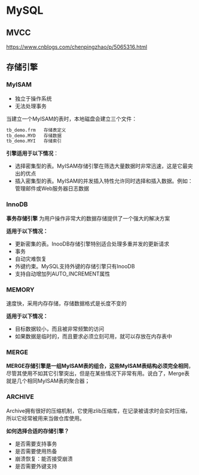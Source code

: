 # MySQL

## MVCC

https://www.cnblogs.com/chenpingzhao/p/5065316.html

## 存储引擎

### MyISAM

- 独立于操作系统
- 无法处理事务

当建立一个MyISAM的表时，本地磁盘会建立三个文件：

```python
tb_demo.frm   存储表定义
tb_demo.MYD   存储数据
tb_demo.MYI   存储索引
```

**引擎适用于以下情况**：

- 选择密集型的表。MyISAM存储引擎在筛选大量数据时非常迅速，这是它最突出的优点
- 插入密集型的表。MyISAM的并发插入特性允许同时选择和插入数据。例如：管理邮件或Web服务器日志数据



### InnoDB

**事务存储引擎**  为用户操作非常大的数据存储提供了一个强大的解决方案

**适用于以下情况：**

- 更新密集的表。InooDB存储引擎特别适合处理多重并发的更新请求
- 事务
- 自动灾难恢复
- 外键约束。MySQL支持外键的存储引擎只有InooDB
- 支持自动增加列AUTO_INCREMENT属性

### 

### MEMORY

速度快，采用内存存储，存储数据格式是长度不变的

**适用于以下情况：**

- 目标数据较小，而且被非常频繁的访问
- 如果数据是临时的，而且要求必须立刻可用，就可以存放在内存表中



### MERGE

**MERGE存储引擎是一组MyISAM表的组合，这些MyISAM表结构必须完全相同**，尽管其使用不如其它引擎突出，但是在某些情况下非常有用。说白了，Merge表就是几个相同MyISAM表的聚合器；



### ARCHIVE

Archive拥有很好的压缩机制，它使用zlib压缩库，在记录被请求时会实时压缩，所以它经常被用来当做仓库使用。



**如何选择合适的存储引擎？**

- 是否需要支持事务
- 是否需要使用热备
- 崩溃恢复：能否接受崩溃
- 是否需要外键支持

